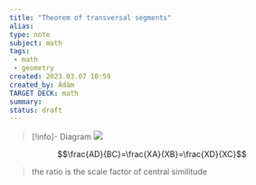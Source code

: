 ```yaml
---
title: "Theorem of transversal segments"
alias: 
type: note
subject: math
tags:
 - math
 - geometry
created: 2023.03.07 10:59
created_by: Ádám
TARGET DECK: math
summary: 
status: draft 
---
```

>[!info]- Diagram
>![](https://geometryhelp.net/wp-content/uploads/2019/07/intercept-theorem.jpg)

$$\frac{AD}{BC}=\frac{XA}{XB}=\frac{XD}{XC}$$
>the ratio is the scale factor of central similitude

